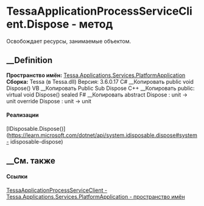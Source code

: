 # TessaApplicationProcessServiceClient.Dispose - метод
Освобождает ресурсы, занимаемые объектом.
##  __Definition
 **Пространство имён:**
[Tessa.Applications.Services.PlatformApplication](N_Tessa_Applications_Services_PlatformApplication.htm)  
 **Сборка:** Tessa (в Tessa.dll) Версия: 3.6.0.17
C# __Копировать
     public void Dispose()
VB __Копировать
     Public Sub Dispose
C++ __Копировать
     public:
    virtual void Dispose() sealed
F# __Копировать
     abstract Dispose : unit -> unit 
    override Dispose : unit -> unit 
#### Реализации
[IDisposable.Dispose()](https://learn.microsoft.com/dotnet/api/system.idisposable.dispose#system-
idisposable-dispose)  
##  __См. также
#### Ссылки
[TessaApplicationProcessServiceClient -
](T_Tessa_Applications_Services_PlatformApplication_TessaApplicationProcessServiceClient.htm)
[Tessa.Applications.Services.PlatformApplication - пространство
имён](N_Tessa_Applications_Services_PlatformApplication.htm)
